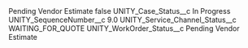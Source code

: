<?xml version="1.0" encoding="UTF-8"?>
<CustomMetadata xmlns="http://soap.sforce.com/2006/04/metadata" xmlns:xsi="http://www.w3.org/2001/XMLSchema-instance" xmlns:xsd="http://www.w3.org/2001/XMLSchema">
    <label>Pending Vendor Estimate</label>
    <protected>false</protected>
    <values>
        <field>UNITY_Case_Status__c</field>
        <value xsi:type="xsd:string">In Progress</value>
    </values>
    <values>
        <field>UNITY_SequenceNumber__c</field>
        <value xsi:type="xsd:double">9.0</value>
    </values>
    <values>
        <field>UNITY_Service_Channel_Status__c</field>
        <value xsi:type="xsd:string">WAITING_FOR_QUOTE</value>
    </values>
    <values>
        <field>UNITY_WorkOrder_Status__c</field>
        <value xsi:type="xsd:string">Pending Vendor Estimate</value>
    </values>
</CustomMetadata>
